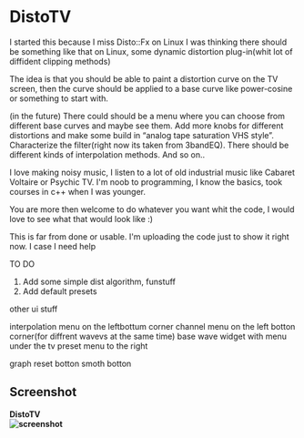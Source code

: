 DistoTV
===========
I started this because I miss Disto::Fx on Linux
I was thinking there should be something like that on Linux,
some dynamic distortion plug-in(whit lot of diffident clipping methods)

The idea is that you should be able to paint a distortion curve on the TV screen,
then the curve should be applied to a base curve like power-cosine or something to start with.

(in the future)
There could should be a menu where you can choose from different base curves and maybe see them.
Add more knobs for different distortions and make some build in “analog tape saturation VHS style”.
Characterize the filter(right now its taken from 3bandEQ). There should be different kinds of interpolation methods.
And so on..

I love making noisy music, I listen to a lot of old industrial music like Cabaret Voltaire or Psychic TV.
I'm noob to programming, I know the basics, took courses in c++ when I was younger.

You are more then welcome to do whatever you want whit the code, I would love to see what that would look like :)

This is far from done or usable.
I'm uploading the code just to show it right now.
I case I need help

TO DO

1. Add some simple dist algorithm, funstuff
2. Add default presets

other ui stuff

interpolation menu on the leftbottum corner
channel menu on the left botton corner(for diffrent wavevs at the same time)
base wave widget with  menu under the tv
preset menu to the right 

graph reset botton
smoth botton

Screenshot
-----------
<b>

DistoTV<br/>
![screenshot](https://raw.githubusercontent.com/martinbangens/DistoTV/master/plugins/DistoTV/snapshot1.png "DistoTV")


</b>
